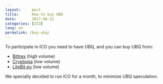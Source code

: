 ```yaml
---
layout:     post
title:      How-to buy UBQ
date:       2017-08-22
categories: [ICO]
lang: en 
permalink: /buy-ubq/
---
```


To participate in ICO you need to have UBQ, and you can buy UBQ from:

- [Bittrex](https://bittrex.com/Market/Index?MarketName=BTC-UBQ) (high volume)
- [Cryptopia](https://coinmarketcap.com/exchanges/cryptopia/) (low volume)
- [LiteBit.eu](https://www.litebit.eu/en/buy/ubiq) (low volume)

We specially decided to run ICO for a month, to minimize UBQ speculation. 

